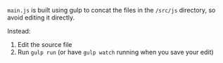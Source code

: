 `main.js` is built using gulp to concat the files in the `/src/js` directory,
so avoid editing it directly.

Instead:
1. Edit the source file
2. Run `gulp run` (or have `gulp watch` running when you save your edit)